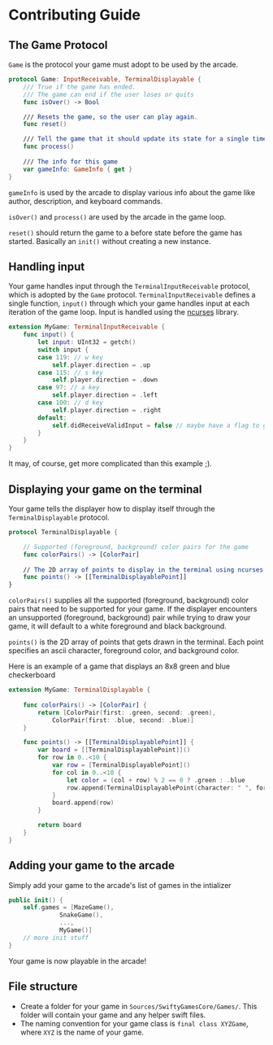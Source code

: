 # Contributing Guide

## The Game Protocol

`Game` is the protocol your game must adopt to be used by the arcade.

```swift
protocol Game: InputReceivable, TerminalDisplayable {
	/// True if the game has ended.
	/// The game can end if the user loses or quits
	func isOver() -> Bool

	/// Resets the game, so the user can play again.
	func reset()

	/// Tell the game that it should update its state for a single timestep.
	func process()
	
	/// The info for this game
	var gameInfo: GameInfo { get }
}
```

`gameInfo` is used by the arcade to display various info about the game like author, description, and keyboard commands. 

`isOver()` and `process()` are used by the arcade in the game loop.

`reset()` should return the game to a before state before the game has started. Basically an `init()` without creating a new instance.

## Handling input

Your game handles input through the `TerminalInputReceivable` protocol, which is adopted by the `Game` protocol. `TerminalInputReceivable` defines a single function, `input()` through which your game handles input at each iteration of the game loop. Input is handled using the [ncurses](http://tldp.org/HOWTO/NCURSES-Programming-HOWTO/scanw.html) library.

```swift
extension MyGame: TerminalInputReceivable {
	func input() {
		let input: UInt32 = getch()
		switch input {
		case 119: // w key
			self.player.direction = .up
		case 115: // s key
			self.player.direction = .down
		case 97: // a key
			self.player.direction = .left
		case 100: // d key
			self.player.direction = .right
		default:
			self.didReceiveValidInput = false // maybe have a flag to guard and return early in `process()`
		}
	}
}
```

It may, of course, get more complicated than this example ;).

## Displaying your game on the terminal

Your game tells the displayer how to display itself through the `TerminalDisplayable` protocol.

```swift
protocol TerminalDisplayable { 

	// Supported (foreground, background) color pairs for the game
	func colorPairs() -> [ColorPair]
  
  	// The 2D array of points to display in the terminal using ncurses
  	func points() -> [[TerminalDisplayablePoint]] 
} 
```

`colorPairs()` supplies all the supported (foreground, background) color pairs that need to be supported for your game. If the displayer encounters an unsupported (foreground, background) pair while trying to draw your game, it will default to a white foreground and black background.

`points()` is the 2D array of points that gets drawn in the terminal. Each point specifies an ascii character, foreground color, and background color.

Here is an example of a game that displays an 8x8 green and blue checkerboard

```swift
extension MyGame: TerminalDisplayable {
	
	func colorPairs() -> [ColorPair] {
		return [ColorPair(first: .green, second: .green),
			ColorPair(first: .blue, second: .blue)]
	}

	func points() -> [[TerminalDisplayablePoint]] {
		var board = [[TerminalDisplayablePoint]]()
		for row in 0..<10 {
			var row = [TerminalDisplayablePoint]()
			for col in 0..<10 {
				let color = (col + row) % 2 == 0 ? .green : .blue
				row.append(TerminalDisplayablePoint(character: " ", foregroundColor: color, backgroundColor: color))
			}
			board.append(row)
		}

		return board
	}
}
```

## Adding your game to the arcade

Simply add your game to the arcade's list of games in the intializer

```swift
public init() {
	self.games = [MazeGame(),
		      SnakeGame(),
		      ...,
		      MyGame()]
	// more init stuff
}
```

Your game is now playable in the arcade!

## File structure

* Create a folder for your game in `Sources/SwiftyGamesCore/Games/`. This folder will contain your game and any helper swift files.
* The naming convention for your game class is `final class XYZGame`, where `XYZ` is the name of your game.

